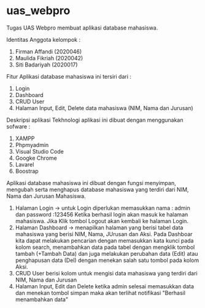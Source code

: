 # uas_webpro
Tugas UAS Webpro membuat aplikasi database mahasiswa.

Identitas Anggota kelompok :
1. Firman Affandi (2020046)
2. Maulida Fikriah (2020042)
3. Siti Badariyah (2020017)

Fitur Aplikasi database mahasiswa ini tersiri dari :
1. Login
2. Dashboard
3. CRUD User
4. Halaman Input, Edit, Delete data mahasiswa (NIM, Nama dan Jurusan)

Deskripsi aplikasi
Tekhnologi aplikasi ini dibuat dengan menggunakan sofware :
1. XAMPP 
2. Phpmyadmin
3. Visual Studio Code
4. Googke Chrome
5. Lavarel
6. Boostrap
   
Aplikasi database mahasiswa ini dibuat dengan fungsi menyimpan, mengubah serta menghapus database mahasiswa yang terdiri dari NIM, Nama dan Jurusan Mahasiswa.
1. Halaman Login -> untuk Login diperlukan memasukkan nama : admin dan password :123456
   Ketika berhasil login akan masuk ke halaman mahasiswa. Jika Klik tombol Logout akan kembali ke halaman Login.
3. Halaman Dashboard -> menapilkan halaman yang berisi tabel data mahasiswa yang berisi NIM, Nama, JUrusan dan Aksi.
   Pada Dashboar kita dapat melakukan pencarian dengan memasukkan kata kunci pada kolom search, menambahkan data pada tabel dengan mengklik tombol tambah (+Tambah Data) dan juga melakukan perubahan data (Edit) atau penghapusan data (Del) dengan menekan salah satu tombol pada kolom Aksi. 
4. CRUD User berisi kolom untuk mengisi data mahasiswa yang terdiri dari NIM, Nama dan Jurusan
5. Halaman Input, Edit dan Delete ketika admin selesai memasukkan data dan menekan tombol simpan maka akan terlihat notifikasi "Berhasil menambahkan data" 
